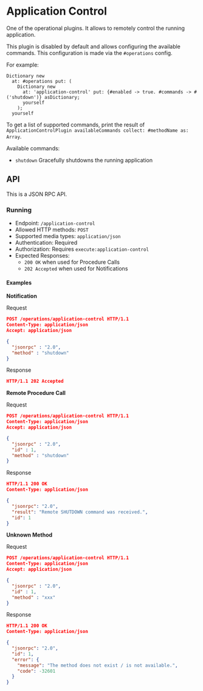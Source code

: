 # Application Control

One of the operational plugins. It allows to remotely control the running application.

This plugin is disabled by default and allows configuring the available commands. This configuration is made via the `#operations` config.

For example:

```smalltalk
Dictionary new
  at: #operations put: (
    Dictionary new
      at: 'application-control' put: {#enabled -> true. #commands -> #('shutdown')} asDictionary;
      yourself
    );
  yourself
```

To get a list of supported commands, print the result of `ApplicationControlPlugin availableCommands collect: #methodName as: Array`.

Available commands:

- `shutdown` Gracefully shutdowns the running application

## API

This is a JSON RPC API.

### Running

- Endpoint: `/application-control`
- Allowed HTTP methods: `POST`
- Supported media types: `application/json`
- Authentication: Required
- Authorization: Requires `execute:application-control`
- Expected Responses:
  - `200 OK` when used for Procedure Calls
  - `202 Accepted` when used for Notifications

#### Examples

**Notification**

Request
```json
POST /operations/application-control HTTP/1.1
Content-Type: application/json
Accept: application/json

{
  "jsonrpc" : "2.0",
  "method" : "shutdown"
}
```
Response
```json
HTTP/1.1 202 Accepted
```
**Remote Procedure Call**

Request
```json
POST /operations/application-control HTTP/1.1
Content-Type: application/json
Accept: application/json

{
  "jsonrpc" : "2.0",
  "id" : 1,
  "method" : "shutdown"
}
```
Response
```json
HTTP/1.1 200 OK
Content-Type: application/json

{
  "jsonrpc": "2.0",
  "result": "Remote SHUTDOWN command was received.",
  "id": 1
}
```

**Unknown Method**

Request
```json
POST /operations/application-control HTTP/1.1
Content-Type: application/json
Accept: application/json

{
  "jsonrpc" : "2.0",
  "id" : 1,
  "method" : "xxx"
}
```
Response
```json
HTTP/1.1 200 OK
Content-Type: application/json

{
  "jsonrpc": "2.0",
  "id": 1,
  "error": {
    "message": "The method does not exist / is not available.",
    "code": -32601
  }
}
```

